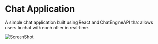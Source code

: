 # Chat Application

A simple chat application built using React and ChatEngineAPI that allows users to chat with each other in real-time.

![ScreenShot](https://i.ibb.co/HYmcp3B/Screenshot-2023-11-07-200126.png)
